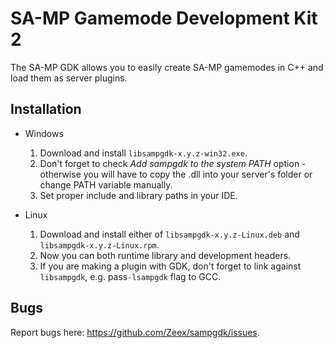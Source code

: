 SA-MP Gamemode Development Kit 2
================================

The SA-MP GDK allows you to easily create SA-MP gamemodes in C++ and load them as server plugins. 

Installation
------------

*	Windows
	1.	Download and install `libsampgdk-x.y.z-win32.exe`. 
	2.	Don't forget to check *Add sampgdk to the system PATH* option - otherwise you will have to 
		copy the .dll into your server's folder or change PATH variable manually.
	3.	Set proper include and library paths in your IDE.

*	Linux
	1.	Download and install either of `libsampgdk-x.y.z-Linux.deb` and `libsampgdk-x.y.z-Linux.rpm`.
	2.	Now you can both runtime library and development headers.
	3.	If you are making a plugin with GDK, don't forget to link against `libsampgdk`, e.g. pass`-lsampgdk` flag to GCC.

Bugs
----

Report bugs here: https://github.com/Zeex/sampgdk/issues.

